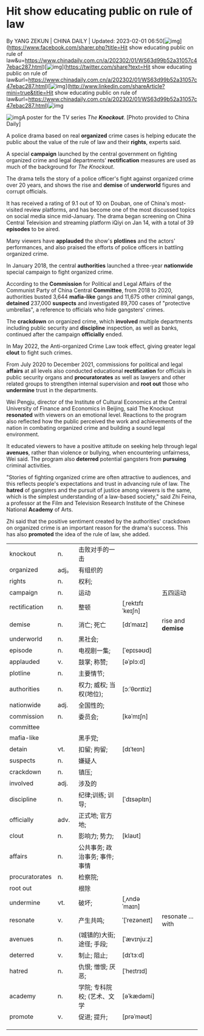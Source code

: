 # Hit show educating public on rule of law

By YANG ZEKUN | CHINA DAILY | Updated: 2023-02-01 06:50[![img](https://www.chinadaily.com.cn/image_e/2020/facebook.png)](https://www.facebook.com/sharer.php?title=Hit show educating public on rule of law&u=https://www.chinadaily.com.cn/a/202302/01/WS63d99b52a31057c47ebac287.html)[![img](https://www.chinadaily.com.cn/image_e/2020/twitter.png)](https://twitter.com/share?text=Hit show educating public on rule of law&url=https://www.chinadaily.com.cn/a/202302/01/WS63d99b52a31057c47ebac287.html)[![img](https://www.chinadaily.com.cn/image_e/2020/linkedin.png)](http://www.linkedin.com/shareArticle?mini=true&title=Hit show educating public on rule of law&url=https://www.chinadaily.com.cn/a/202302/01/WS63d99b52a31057c47ebac287.html)![img](https://www.chinadaily.com.cn/image_e/2017/more_art.gif)

![img](https://img2.chinadaily.com.cn/images/202302/01/63d99b52a31057c4b4b42ccd.jpeg)A poster for the TV series *The **Knockout***. [Photo provided to China Daily]

A police drama based on real **organized** crime cases is helping educate the public about the value of the rule of law and their **rights**, experts said.

A special **campaign** launched by the central government on fighting organized crime and legal departments' **rectification** measures are used as much of the background for *The Knockout*.

The drama tells the story of a police officer's fight against organized crime over 20 years, and shows the rise and **demise** of **underworld** figures and corrupt officials.

It has received a rating of 9.1 out of 10 on Douban, one of China's most-visited review platforms, and has become one of the most discussed topics on social media since mid-January. The drama began screening on China Central Television and streaming platform iQiyi on Jan 14, with a total of 39 **episodes** to be aired.

Many viewers have **applauded** the show's **plotlines** and the actors' performances, and also praised the efforts of police officers in battling organized crime.

In January 2018, the central **authorities** launched a three-year **nationwide** special campaign to fight organized crime.

According to the **Commission** for Political and Legal Affairs of the Communist Party of China Central **Committee**, from 2018 to 2020, authorities busted 3,644 **mafia-like** gangs and 11,675 other criminal gangs, **detained** 237,000 **suspects** and investigated 89,700 cases of "protective umbrellas", a reference to officials who hide gangsters' crimes.

The **crackdown** on organized crime, which **involved** multiple departments including public security and **discipline** inspection, as well as banks, continued after the campaign **officially** ended.

In May 2022, the Anti-organized Crime Law took effect, giving greater legal **clout** to fight such crimes.

From July 2020 to December 2021, commissions for political and legal **affairs** at all levels also conducted educational **rectification** for officials in public security organs and **procuratorates** as well as lawyers and other related groups to strengthen internal supervision and **root out** those who **undermine** trust in the departments.

Wei Pengju, director of the Institute of Cultural Economics at the Central University of Finance and Economics in Beijing, said The Knockout **resonated** with viewers on an emotional level. Reactions to the program also reflected how the public perceived the work and achievements of the nation in combating organized crime and building a sound legal environment.

It educated viewers to have a positive attitude on seeking help through legal **avenues**, rather than violence or bullying, when encountering unfairness, Wei said. The program also **deterred** potential gangsters from **pursuing** criminal activities.

"Stories of fighting organized crime are often attractive to audiences, and this reflects people's expectations and trust in advancing rule of law. The **hatred** of gangsters and the pursuit of justice among viewers is the same, which is the simplest understanding of a law-based society," said Zhi Feina, a professor at the Film and Television Research Institute of the Chinese National **Academy** of Arts.

Zhi said that the positive sentiment created by the authorities' crackdown on organized crime is an important reason for the drama's success. This has also **promoted** the idea of the rule of law, she added.

|                |       |                                |                  |                     |
| -------------- | ----- | ------------------------------ | ---------------- | ------------------- |
| knockout       | n.    | 击败对手的一击                 |                  |                     |
| organized      | adj。 | 有组织的                       |                  |                     |
| rights         | n.    | 权利;                          |                  |                     |
| campaign       | n.    | 运动                           |                  | 五四运动            |
| rectification  | n.    | 整顿                           | [ˌrektɪfɪˈkeɪʃn] |                     |
| demise         | n.    | 消亡; 死亡                     | [dɪˈmaɪz]        | rise and **demise** |
| underworld     | n.    | 黑社会;                        |                  |                     |
| episode        | n.    | 电视剧一集;                    | [ˈepɪsəʊd]       |                     |
| applauded      | v.    | 鼓掌; 称赞;                    | [əˈplɔːd]        |                     |
| plotline       | n.    | 主要情节;                      |                  |                     |
| authorities    | n.    | 权力; 威权; 当权(地位);        | [ɔːˈθɒrɪtiz]     |                     |
| nationwide     | adj.  | 全国性的;                      |                  |                     |
| commission     | n.    | 委员会;                        | [kəˈmɪʃn]        |                     |
| committee      |       |                                |                  |                     |
| mafia-like     |       | 黑手党;                        |                  |                     |
| detain         | vt.   | 扣留; 拘留;                    | [dɪˈteɪn]        |                     |
| suspects       | n.    | 嫌疑人                         |                  |                     |
| crackdown      | n.    | 镇压;                          |                  |                     |
| involved       | adj.  | 涉及的                         |                  |                     |
| discipline     | n.    | 纪律;训练; 训导;               | [ˈdɪsəplɪn]      |                     |
| officially     | adv.  | 正式地; 官方地;                |                  |                     |
| clout          | n.    | 影响力; 势力;                  | [klaʊt]          |                     |
| affairs        | n.    | 公共事务; 政治事务; 事件; 事情 |                  |                     |
| procuratorates | n.    | 检察院;                        |                  |                     |
| root out       |       | 根除                           |                  |                     |
| undermine      | vt.   | 破坏;                          | [ˌʌndəˈmaɪn]     |                     |
| resonate       | v.    | 产生共鸣;                      | ˈ[ˈrezəneɪt]     | resonate ... with   |
| avenues        | n.    | (城镇的)大街;途径; 手段;       | [ˈævɪnjuːz]      |                     |
| deterred       | v.    | 制止; 阻止;                    | [dɪˈtɜːd]        |                     |
| hatred         | n.    | 仇恨; 憎恨; 厌恶;              | [ˈheɪtrɪd]       |                     |
| academy        | n.    | 学院; 专科院校; (艺术、文学    | [əˈkædəmi]       |                     |
| promote        | v.    | 促进; 提升;                    | [prəˈməʊt]       |                     |
|                |       |                                |                  |                     |
|                |       |                                |                  |                     |
|                |       |                                |                  |                     |

